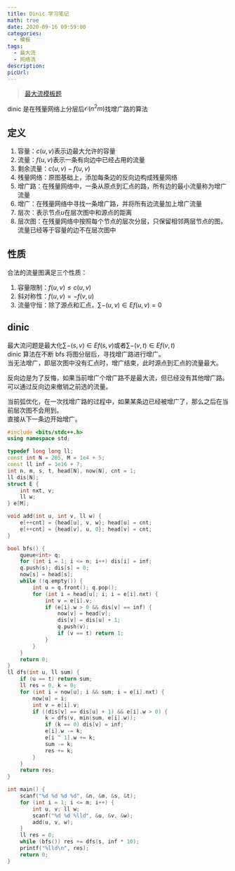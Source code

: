 ```yaml
---
title: Dinic 学习笔记
math: true
date: 2020-09-16 09:59:00
categories: 
  - 模板
tags: 
  - 最大流
  - 网络流
description: 
picUrl: 
---
```



>[最大流模板题](https://www.luogu.com.cn/problem/P3376)  

dinic 是在残量网络上分层后$\mathcal{O}(n^2m)$找增广路的算法  
<!--more-->
## 定义
1. 容量：$c(u,v)$表示边最大允许的容量  
2. 流量：$f(u,v)$表示一条有向边中已经占用的流量  
3. 剩余流量：$c(u,v)-f(u,v)$  
4. 残量网络：原图基础上，添加每条边的反向边构成残量网络  
5. 增广路：在残量网络中，一条从原点到汇点的路，所有边的最小流量称为增广流量  
6. 增广：在残量网络中寻找一条增广路，并将所有边流量加上增广流量  
7. 层次：表示节点$u$在层次图中和源点的距离  
8. 层次图：在残量网络中按照每个节点的层次分层，只保留相邻两层节点的图，流量已经等于容量的边不在层次图中  

## 性质
合法的流量图满足三个性质：  
1. 容量限制：$f(u,v)\leq c(u,v)$  
2. 斜对称性：$f(u,v)=-f(v,u)$  
3. 流量守恒：除了源点和汇点，$\sum\limits-{(u,v)\in E}f(u,v)=0$  

## dinic  
最大流问题是最大化$\sum\limits-{(s,v)\in E}f(s,v)$或者$\sum\limits-{(v,t)\in E}f(v,t)$  
dinic 算法在不断 bfs 将图分层后，寻找增广路进行增广。  
当无法增广，即层次图中没有汇点时，增广结束，此时源点到汇点的流量最大。  

反向边是为了反悔，如果当前增广个增广路不是最大流，但已经没有其他增广路。  
可以通过反向边来撤销之前选的流量。  

当前弧优化，在一次找增广路的过程中，如果某条边已经被增广了，那么之后在当前层次图不会用到。  
直接从下一条边开始增广。  

```cpp
#include <bits/stdc++.h>
using namespace std;

typedef long long ll;
const int N = 205, M = 1e4 + 5;
const ll inf = 1e16 + 7;
int n, m, s, t, head[N], now[N], cnt = 1;
ll dis[N];
struct E {
    int nxt, v;
    ll w;
} e[M];

void add(int u, int v, ll w) {
	e[++cnt] = {head[u], v, w}; head[u] = cnt;
	e[++cnt] = {head[v], u, 0}; head[v] = cnt;
}

bool bfs() {
    queue<int> q;
	for (int i = 1; i <= n; i++) dis[i] = inf;
	q.push(s); dis[s] = 0;
	now[s] = head[s];
	while (!q.empty()) {
		int u = q.front(); q.pop();
		for (int i = head[u]; i; i = e[i].nxt) {
		    int v = e[i].v;
			if (e[i].w > 0 && dis[v] == inf) {
				now[v] = head[v];
				dis[v] = dis[u] + 1;
				q.push(v);
				if (v == t) return 1;
			}
		}
	}
	return 0;
}
ll dfs(int u, ll sum) {
	if (u == t) return sum;
    ll res = 0, k = 0;
	for (int i = now[u]; i && sum; i = e[i].nxt) {
		now[u] = i;
		int v = e[i].v;
	    if ((dis[v] == dis[u] + 1) && e[i].w > 0) {
    		k = dfs(v, min(sum, e[i].w));
	    	if (k == 0) dis[v] = inf;
		    e[i].w -= k;
	    	e[i ^ 1].w += k;
    		sum -= k;
	    	res += k;
		}
	}
	return res;
}

int main() {
    scanf("%d %d %d %d", &n, &m, &s, &t);
	for (int i = 1; i <= m; i++) {
		int u, v; ll w;
		scanf("%d %d %lld", &u, &v, &w);
	    add(u, v, w);
	}
	ll res = 0;
    while (bfs()) res += dfs(s, inf * 10);
	printf("%lld\n", res);
	return 0;
}

```